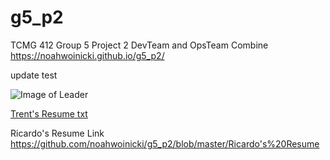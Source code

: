# g5_p2
TCMG 412 Group 5 Project 2
DevTeam and OpsTeam Combine
https://noahwoinicki.github.io/g5_p2/

update test

![Image of Leader](https://github.com/noahwoinicki/g5_p2/blob/master/leader.JPG?raw=true)


[Trent's Resume txt](Trent's-Resume.txt)

Ricardo's Resume Link
  https://github.com/noahwoinicki/g5_p2/blob/master/Ricardo's%20Resume
